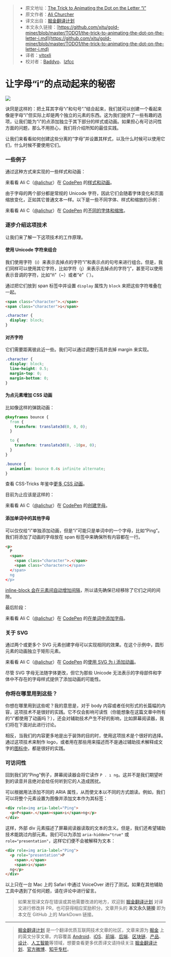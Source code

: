> * 原文地址：[The Trick to Animating the Dot on the Letter “i”](https://css-tricks.com/the-trick-to-animating-the-dot-on-the-letter-i/)
> * 原文作者：[Ali Churcher](https://css-tricks.com/author/alichurcher/)
> * 译文出自：[掘金翻译计划](https://github.com/xitu/gold-miner)
> * 本文永久链接：[https://github.com/xitu/gold-miner/blob/master/TODO1/the-trick-to-animating-the-dot-on-the-letter-i.md](https://github.com/xitu/gold-miner/blob/master/TODO1/the-trick-to-animating-the-dot-on-the-letter-i.md)
> * 译者：[vitoxli](https://github.com/vitoxli)
> * 校对者：[Baddyo](https://github.com/Baddyo)、[lzfcc](https://github.com/lzfcc)

# 让字母“i”的点动起来的秘密

![](https://res.cloudinary.com/css-tricks/image/fetch/w_1200,q_auto,f_auto/https://css-tricks.com/wp-content/uploads/2019/10/letter-i-collage.png)

诀窍是这样的：把土耳其字母“ı”和句号“.”结合起来，我们就可以创建一个看起来像是字母“i”但实际上却是两个独立的元素的东西。这为我们提供了一些有趣的选项，让我们能为“i”的点添加独立于其下部分的样式或动画。如果担心有可访问性方面的问题，那么不用担心，我们将介绍所知的最佳实践。

让我们来看看如何创建这些分离的“字母”并设置其样式，以及什么时候可以使用它们，什么时候不要使用它们。

### 一些例子

通过这种方式来实现的一些样式和动画：

来看看 Ali C（[@alichur](https://codepen.io/alichur)）在 [CodePen](https://codepen.io) 的[样式和动画](https://codepen.io/alichur/pen/vYYLdej)。

由于字母的两个部分都是常规的 Unicode 字符，因此它们会随着字体变化和页面缩放变化，正如其它普通文本一样。以下是一些不同字体、样式和缩放的示例：

来看看 Ali C（[@alichur](https://codepen.io/alichur)）在 [CodePen](https://codepen.io) 的[不同的字体和缩放](https://codepen.io/alichur/pen/YzzwYEG)。

### 逐步介绍这项技术

让我们来了解一下这项技术的工作原理。

#### 使用 Unicode 字符来组合

我们使用字符（ı）来表示去掉点的字符“i”和表示点的句号来进行组合。但是，我们同样可以使用其它字符，比如字符（ȷ）来表示去掉点的字符“j”，甚至可以使用表示音调的字符，比如“ñ”（~）或者“è”（`）。

通过把它们放到 span 标签中并设置 `display` 属性为 `block` 来把这些字符堆叠在一起。

```html
<span class="character">.</span>
<span class="character">ı</span>
```

```css
.character {
  display: block;
}
```

#### 对齐字符

它们需要距离彼此近一些。我们可以通过调整行高并去掉 margin 来实现。

```css
.character {
  display: block;
  line-height: 0.5;
  margin-top: 0;
  margin-bottom: 0;
}
```

#### 为点元素增加 CSS 动画

比如像这样的弹跳动画：

```css
@keyframes bounce {
  from {
    transform: translate3d(0, 0, 0);
  }

  to {
    transform: translate3d(0, -10px, 0);
  }
}

.bounce {
  animation: bounce 0.4s infinite alternate;
}
```

查看 CSS-Tricks 年鉴中[更多 CSS 动画](https://css-tricks.com/almanac/properties/a/animation/)。

目前为止应该是这样的：

来看看 Ali C（[@alichur](https://codepen.io/alichur)）在 [CodePen](https://codepen.io) 的[创建字母](https://codepen.io/alichur/pen/OJJNZYO)。

#### 添加单词中的其他字母

可以仅仅给“i”单独添加动画，但是“i”可能只是单词中的一个字母，比如“Ping”。我们将添加了动画的字母放在 span 标签中来确保所有内容都在一行。

```html
<p>
  P
  <span>
    <span class="character">.</span>
    <span class="character>ı</span> 
  </span>
  ng
</p>
```

[inline-block 会在元素间自动增加间隔](https://css-tricks.com/fighting-the-space-between-inline-block-elements/)，所以请先确保已经移除了它们之间的间隙。

最后阶段：

来看看 Ali C（[@alichur](https://codepen.io/alichur)）在 [CodePen](https://codepen.io) 的[在单词中添加字母](https://codepen.io/alichur/pen/WNNwzov)。

### 关于 SVG

通过两个或更多个 SVG 元素创建字母可以实现相同的效果。在这个示例中，圆形元素的动画独立于矩形元素。

来看看 Ali C（[@alichur](https://codepen.io/alichur)）在 [CodePen](https://codepen.io) 的[使用 SVG 为 i 添加动画](https://codepen.io/alichur/pen/eYYgyEB)。

尽管 SVG 字母无法随字体更改，但它为那些 Unicode 无法表示的字母部件和字体中不存在的字母样式提供了添加动画的可能性。

### 你将在哪里用到这些？

你想在哪里用到这些呢？我的意思是，对于 body 内容或者任何形式的长篇幅的内容，这项技术不是很好的实践。它不仅会影响可读性（你能想象在这篇文章中所有的“i”都使用了动画吗？），还会对辅助技术产生不好的影响，比如屏幕阅读器，我们将在下面对此进行讨论。

相反，当我们的内容更多地是出于装饰的目的时，使用这项技术是个很好的选择。通过这项技术来制作 logo，或者用在那些用来描述而不是通过辅助技术解释成文字的[图标中](https://css-tricks.com/tips-aligning-icons-text/)，都是很好的实践。

### 可访问性

回到我们的“Ping”例子，屏幕阅读器会将它读作 `P . ı ng`。这并不是我们期望听到的读音并且绝对会给任何听到它的人造成困扰。

可以根据用法添加不同的 ARIA 属性，从而使文本以不同的方式朗读。例如，我们可以将整个元素设置为图像并添加文本作为其标签：

```html
<div role=img aria-label="Ping">
  <p>P<span>.</span><span>ı</span>ng</p>
</div>
```

这样，外部 div 元素描述了屏幕阅读器读取的文本的含义。但是，我们还希望辅助技术能跳过内部元素。我们可以为添加 `aria-hidden="true"` 或 `role="presentation"`，这样它们便不会被解释为文本：

```html
<div role=img aria-label="Ping">
  <p role="presentation">P
    <span>.</span>
    <span>ı</span>
  ng</p>
</div>
```

以上只在一台 Mac 上的 Safari 中通过 VoiceOver 进行了测试。如果在其他辅助工具中遇到了任何问题，请在评论中进行留言。

> 如果发现译文存在错误或其他需要改进的地方，欢迎到 [掘金翻译计划](https://github.com/xitu/gold-miner) 对译文进行修改并 PR，也可获得相应奖励积分。文章开头的 **本文永久链接** 即为本文在 GitHub 上的 MarkDown 链接。

---

> [掘金翻译计划](https://github.com/xitu/gold-miner) 是一个翻译优质互联网技术文章的社区，文章来源为 [掘金](https://juejin.im) 上的英文分享文章。内容覆盖 [Android](https://github.com/xitu/gold-miner#android)、[iOS](https://github.com/xitu/gold-miner#ios)、[前端](https://github.com/xitu/gold-miner#前端)、[后端](https://github.com/xitu/gold-miner#后端)、[区块链](https://github.com/xitu/gold-miner#区块链)、[产品](https://github.com/xitu/gold-miner#产品)、[设计](https://github.com/xitu/gold-miner#设计)、[人工智能](https://github.com/xitu/gold-miner#人工智能)等领域，想要查看更多优质译文请持续关注 [掘金翻译计划](https://github.com/xitu/gold-miner)、[官方微博](http://weibo.com/juejinfanyi)、[知乎专栏](https://zhuanlan.zhihu.com/juejinfanyi)。
